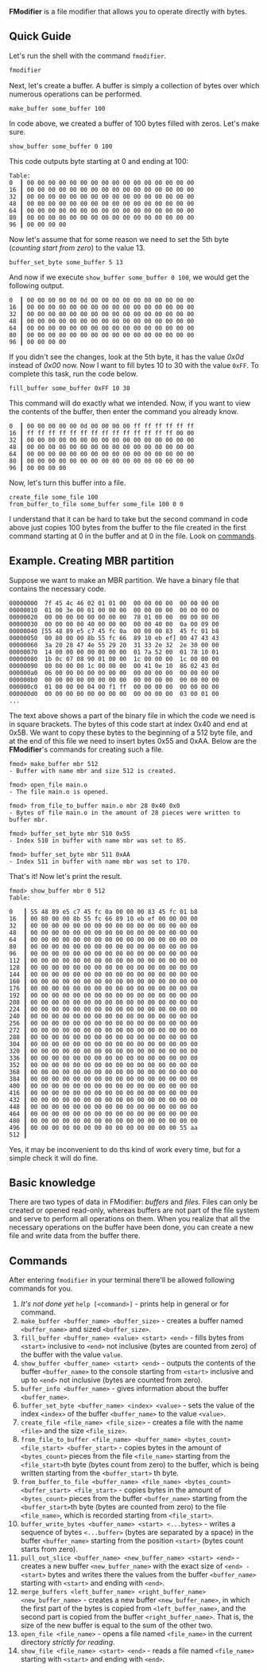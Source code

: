 **FModifier** is a file modifier that allows you to operate directly with bytes.
## Quick Guide
Let's run the shell with the command `fmodifier`.
```bash
fmodifier
```
Next, let's create a buffer. A buffer is simply a collection of bytes over which numerous operations can be performed.
```fmodifier
make_buffer some_buffer 100
```
In code above, we created a buffer of 100 bytes filled with zeros. Let's make sure.
```fmodifier
show_buffer some_buffer 0 100
```
This code outputs byte starting at 0 and ending at 100:
```
Table:
0  ┃ 00 00 00 00 00 00 00 00 00 00 00 00 00 00 00 00
16 ┃ 00 00 00 00 00 00 00 00 00 00 00 00 00 00 00 00
32 ┃ 00 00 00 00 00 00 00 00 00 00 00 00 00 00 00 00
48 ┃ 00 00 00 00 00 00 00 00 00 00 00 00 00 00 00 00
64 ┃ 00 00 00 00 00 00 00 00 00 00 00 00 00 00 00 00
80 ┃ 00 00 00 00 00 00 00 00 00 00 00 00 00 00 00 00
96 ┃ 00 00 00 00
```
Now let's assume that for some reason we need to set the 5th byte (*counting start from zero*) to the value 13.
```fmodifier
buffer_set_byte some_buffer 5 13
```
And now if we execute `show_buffer some_buffer 0 100`, we would get the following output.
```
0  ┃ 00 00 00 00 00 0d 00 00 00 00 00 00 00 00 00 00
16 ┃ 00 00 00 00 00 00 00 00 00 00 00 00 00 00 00 00
32 ┃ 00 00 00 00 00 00 00 00 00 00 00 00 00 00 00 00
48 ┃ 00 00 00 00 00 00 00 00 00 00 00 00 00 00 00 00
64 ┃ 00 00 00 00 00 00 00 00 00 00 00 00 00 00 00 00
80 ┃ 00 00 00 00 00 00 00 00 00 00 00 00 00 00 00 00
96 ┃ 00 00 00 00
```
If you didn't see the changes, look at the 5th byte, it has the value *0x0d* instead of *0x00* now.
Now I want to fill bytes 10 to 30 with the value `0xFF`. To complete this task, run the code below.
```fmodifier
fill_buffer some_buffer 0xFF 10 30
```
This command will do exactly what we intended. Now, if you want to view the contents of the buffer, then enter the command you already know.
```
0  ┃ 00 00 00 00 00 0d 00 00 00 00 ff ff ff ff ff ff
16 ┃ ff ff ff ff ff ff ff ff ff ff ff ff ff ff 00 00
32 ┃ 00 00 00 00 00 00 00 00 00 00 00 00 00 00 00 00
48 ┃ 00 00 00 00 00 00 00 00 00 00 00 00 00 00 00 00
64 ┃ 00 00 00 00 00 00 00 00 00 00 00 00 00 00 00 00
80 ┃ 00 00 00 00 00 00 00 00 00 00 00 00 00 00 00 00
96 ┃ 00 00 00 00
```
Now, let's turn this buffer into a file.
<!-- TODO: Replace this code into one command turn_buffer_to_file -->
```fmodifier
create_file some_file 100
from_buffer_to_file some_buffer some_file 100 0 0
```
I understand that it can be hard to take but the second command in code above just copies 100 bytes from the buffer to the file created in the first command starting at 0 in the buffer and at 0 in the file. Look on [commands](#commands).
## Example. Creating MBR partition
Suppose we want to make an MBR partition. We have a binary file that contains the necessary code.
```
00000000  7f 45 4c 46 02 01 01 00  00 00 00 00  00 00 00 00
00000010  01 00 3e 00 01 00 00 00  00 00 00 00  00 00 00 00
00000020  00 00 00 00 00 00 00 00  78 01 00 00  00 00 00 00
00000030  00 00 00 00 40 00 00 00  00 00 40 00  0a 00 09 00
00000040 [55 48 89 e5 c7 45 fc 0a  00 00 00 83  45 fc 01 b8
00000050  00 80 00 00 8b 55 fc 66  89 10 eb ef] 00 47 43 43
00000060  3a 20 28 47 4e 55 29 20  31 33 2e 32  2e 30 00 00
00000070  14 00 00 00 00 00 00 00  01 7a 52 00  01 78 10 01
00000080  1b 0c 07 08 90 01 00 00  1c 00 00 00  1c 00 00 00
00000090  00 00 00 00 1c 00 00 00  00 41 0e 10  86 02 43 0d
000000a0  06 00 00 00 00 00 00 00  00 00 00 00  00 00 00 00
000000b0  00 00 00 00 00 00 00 00  00 00 00 00  00 00 00 00
000000c0  01 00 00 00 04 00 f1 ff  00 00 00 00  00 00 00 00
000000d0  00 00 00 00 00 00 00 00  00 00 00 00  03 00 01 00
...
```
The text above shows a part of the binary file in which the code we need is in square brackets. The bytes of this code start at index 0x40 and end at 0x5B.
We want to copy these bytes to the beginning of a 512 byte file, and at the end of this file we need to insert bytes 0x55 and 0xAA.
Below are the **FModifier**'s commands for creating such a file.
```
fmod> make_buffer mbr 512
- Buffer with name mbr and size 512 is created.

fmod> open_file main.o
- The file main.o is opened.

fmod> from_file_to_buffer main.o mbr 28 0x40 0x0
- Bytes of file main.o in the amount of 28 pieces were written to buffer mbr.

fmod> buffer_set_byte mbr 510 0x55
- Index 510 in buffer with name mbr was set to 85.

fmod> buffer_set_byte mbr 511 0xAA
- Index 511 in buffer with name mbr was set to 170.
```
That's it! Now let's print the result.
```
fmod> show_buffer mbr 0 512
Table:

0   ┃ 55 48 89 e5 c7 45 fc 0a 00 00 00 83 45 fc 01 b8 
16  ┃ 00 80 00 00 8b 55 fc 66 89 10 eb ef 00 00 00 00 
32  ┃ 00 00 00 00 00 00 00 00 00 00 00 00 00 00 00 00 
48  ┃ 00 00 00 00 00 00 00 00 00 00 00 00 00 00 00 00 
64  ┃ 00 00 00 00 00 00 00 00 00 00 00 00 00 00 00 00 
80  ┃ 00 00 00 00 00 00 00 00 00 00 00 00 00 00 00 00 
96  ┃ 00 00 00 00 00 00 00 00 00 00 00 00 00 00 00 00 
112 ┃ 00 00 00 00 00 00 00 00 00 00 00 00 00 00 00 00 
128 ┃ 00 00 00 00 00 00 00 00 00 00 00 00 00 00 00 00 
144 ┃ 00 00 00 00 00 00 00 00 00 00 00 00 00 00 00 00 
160 ┃ 00 00 00 00 00 00 00 00 00 00 00 00 00 00 00 00 
176 ┃ 00 00 00 00 00 00 00 00 00 00 00 00 00 00 00 00 
192 ┃ 00 00 00 00 00 00 00 00 00 00 00 00 00 00 00 00 
208 ┃ 00 00 00 00 00 00 00 00 00 00 00 00 00 00 00 00 
224 ┃ 00 00 00 00 00 00 00 00 00 00 00 00 00 00 00 00 
240 ┃ 00 00 00 00 00 00 00 00 00 00 00 00 00 00 00 00 
256 ┃ 00 00 00 00 00 00 00 00 00 00 00 00 00 00 00 00 
272 ┃ 00 00 00 00 00 00 00 00 00 00 00 00 00 00 00 00 
288 ┃ 00 00 00 00 00 00 00 00 00 00 00 00 00 00 00 00 
304 ┃ 00 00 00 00 00 00 00 00 00 00 00 00 00 00 00 00 
320 ┃ 00 00 00 00 00 00 00 00 00 00 00 00 00 00 00 00 
336 ┃ 00 00 00 00 00 00 00 00 00 00 00 00 00 00 00 00 
352 ┃ 00 00 00 00 00 00 00 00 00 00 00 00 00 00 00 00 
368 ┃ 00 00 00 00 00 00 00 00 00 00 00 00 00 00 00 00 
384 ┃ 00 00 00 00 00 00 00 00 00 00 00 00 00 00 00 00 
400 ┃ 00 00 00 00 00 00 00 00 00 00 00 00 00 00 00 00 
416 ┃ 00 00 00 00 00 00 00 00 00 00 00 00 00 00 00 00 
432 ┃ 00 00 00 00 00 00 00 00 00 00 00 00 00 00 00 00 
448 ┃ 00 00 00 00 00 00 00 00 00 00 00 00 00 00 00 00 
464 ┃ 00 00 00 00 00 00 00 00 00 00 00 00 00 00 00 00 
480 ┃ 00 00 00 00 00 00 00 00 00 00 00 00 00 00 00 00 
496 ┃ 00 00 00 00 00 00 00 00 00 00 00 00 00 00 55 aa 
512 ┃                                                 
```
Yes, it may be inconvenient to do ths kind of work every time, but for a simple check it will do fine.
## Basic knowledge
There are two types of data in FModifier: *buffers* and *files*. Files can only be created or opened read-only, whereas buffers are not part of the file system and serve to perform all operations on them.
When you realize that all the necessary operations on the buffer have been done, you can create a new file and write data from the buffer there.
## Commands
<a id="commands"></a>
After entering `fmodifier` in your terminal there'll be allowed following commands for you.
1. *It's not done yet* `help [<command>]` - prints help in general or for command.
2. `make_buffer <buffer_name> <buffer_size>` - creates a buffer named `<buffer_name>` and sized `<buffer_size>`.
3. `fill_buffer <buffer_name> <value> <start> <end>` - fills bytes from `<start>` inclusive to `<end>` not inclusive (bytes are counted from zero) of the buffer with the value `value`.
4. `show_buffer <buffer_name> <start> <end>` - outputs the contents of the buffer `<buffer_name>` to the console starting from `<start>` inclusive and up to `<end>` not inclusive (bytes are counted from zero).
5. `buffer_info <buffer_name>` - gives information about the buffer `<buffer_name>`.
6. `buffer_set_byte <buffer_name> <index> <value>` - sets the value of the index `<index>` of the buffer `<buffer_name>` to the value `<value>`.
7. `create_file <file_name> <file_size>` - creates a file with the name `<file>` and the size `<file_size>`.
8. `from_file_to_buffer <file_name> <buffer_name> <bytes_count> <file_start> <buffer_start>` - copies bytes in the amount of `<bytes_count>` pieces from the file `<file_name>` starting from the `<file_start>`th byte (bytes count from zero) to the buffer, which is being written starting from the `<buffer_start>` th byte.
9. `from_buffer_to_file <buffer_name> <file_name> <bytes_count> <buffer_start> <file_start>` - copies bytes in the amount of `<bytes_count>` pieces from the buffer `<buffer_name>` starting from the `<buffer_start>`th byte (bytes are counted from zero) to the file `<file_name>`, which is recorded starting from `<file_start>`.
10. `buffer_write_bytes <buffer_name> <start> <...bytes>` - writes a sequence of bytes `<...buffer>` (bytes are separated by a space) in the buffer `<buffer_name>` starting from the position `<start>` (bytes count starts from zero).
11. `pull_out_slice <buffer_name> <new_buffer_name> <start> <end>` - creates a new buffer `<new_buffer_name>` with the exact size of `<end> - <start>` bytes and writes there the values from the buffer `<buffer_name>` starting with `<start>` and ending with `<end>`.
12. `merge_buffers <left_buffer_name> <right_buffer_name> <new_buffer_name>` - creates a new buffer `<new_buffer_name>`, in which the first part of the bytes is copied from `<left_buffer_name>`, and the second part is copied from the buffer `<right_buffer_name>`. That is, the size of the new buffer is equal to the sum of the other two.
13. `open_file <file_name>` - opens a file named `<file_name>` in the current directory *strictly for reading*.
14. `show_file <file_name> <start> <end>` - reads a file named `<file_name>` starting with `<start>` and ending with `<end>`.
